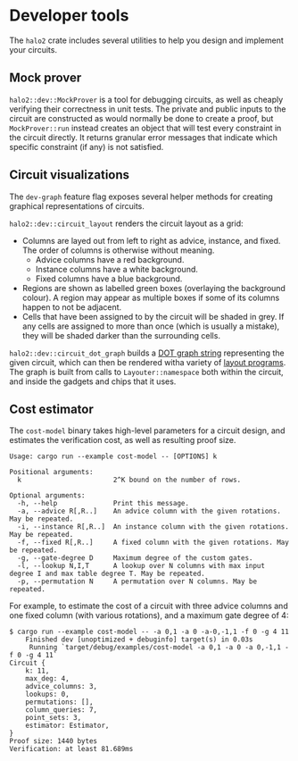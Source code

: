 # Developer tools

The `halo2` crate includes several utilities to help you design and implement your
circuits.

## Mock prover

`halo2::dev::MockProver` is a tool for debugging circuits, as well as cheaply verifying
their correctness in unit tests. The private and public inputs to the circuit are
constructed as would normally be done to create a proof, but `MockProver::run` instead
creates an object that will test every constraint in the circuit directly. It returns
granular error messages that indicate which specific constraint (if any) is not satisfied.

## Circuit visualizations

The `dev-graph` feature flag exposes several helper methods for creating graphical
representations of circuits.

`halo2::dev::circuit_layout` renders the circuit layout as a grid:

- Columns are layed out from left to right as advice, instance, and fixed. The order of
  columns is otherwise without meaning.
  - Advice columns have a red background.
  - Instance columns have a white background.
  - Fixed columns have a blue background.
- Regions are shown as labelled green boxes (overlaying the background colour). A region
  may appear as multiple boxes if some of its columns happen to not be adjacent.
- Cells that have been assigned to by the circuit will be shaded in grey. If any cells are
  assigned to more than once (which is usually a mistake), they will be shaded darker than
  the surrounding cells.

`halo2::dev::circuit_dot_graph` builds a [DOT graph string] representing the given
circuit, which can then be rendered witha variety of [layout programs]. The graph is built
from calls to `Layouter::namespace` both within the circuit, and inside the gadgets and
chips that it uses.

[DOT graph string]: https://graphviz.org/doc/info/lang.html
[layout programs]: https://en.wikipedia.org/wiki/DOT_(graph_description_language)#Layout_programs

## Cost estimator

The `cost-model` binary takes high-level parameters for a circuit design, and estimates
the verification cost, as well as resulting proof size.

```plaintext
Usage: cargo run --example cost-model -- [OPTIONS] k

Positional arguments:
  k                       2^K bound on the number of rows.

Optional arguments:
  -h, --help              Print this message.
  -a, --advice R[,R..]    An advice column with the given rotations. May be repeated.
  -i, --instance R[,R..]  An instance column with the given rotations. May be repeated.
  -f, --fixed R[,R..]     A fixed column with the given rotations. May be repeated.
  -g, --gate-degree D     Maximum degree of the custom gates.
  -l, --lookup N,I,T      A lookup over N columns with max input degree I and max table degree T. May be repeated.
  -p, --permutation N     A permutation over N columns. May be repeated.
```

For example, to estimate the cost of a circuit with three advice columns and one fixed
column (with various rotations), and a maximum gate degree of 4:

```shell
$ cargo run --example cost-model -- -a 0,1 -a 0 -a-0,-1,1 -f 0 -g 4 11
    Finished dev [unoptimized + debuginfo] target(s) in 0.03s
     Running `target/debug/examples/cost-model -a 0,1 -a 0 -a 0,-1,1 -f 0 -g 4 11`
Circuit {
    k: 11,
    max_deg: 4,
    advice_columns: 3,
    lookups: 0,
    permutations: [],
    column_queries: 7,
    point_sets: 3,
    estimator: Estimator,
}
Proof size: 1440 bytes
Verification: at least 81.689ms
```
